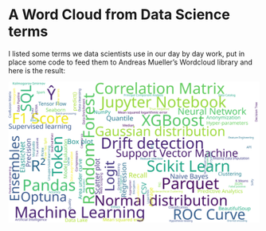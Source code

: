# A Word Cloud from Data Science terms

I listed some terms we data scientists use in our day by day work,
put in place some code to feed them to Andreas Mueller’s Wordcloud library and
here is the result:

![Data Science Word Cloud](Data%20Science%20Word%20Cloud.svg?raw=true)